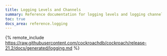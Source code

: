 ```yaml
---
title: Logging Levels and Channels
summary: Reference documentation for logging levels and logging channels.
toc: true
docs_area: reference.logging
---
```


{% remote_include https://raw.githubusercontent.com/cockroachdb/cockroach/release-21.2/docs/generated/logging.md %}
